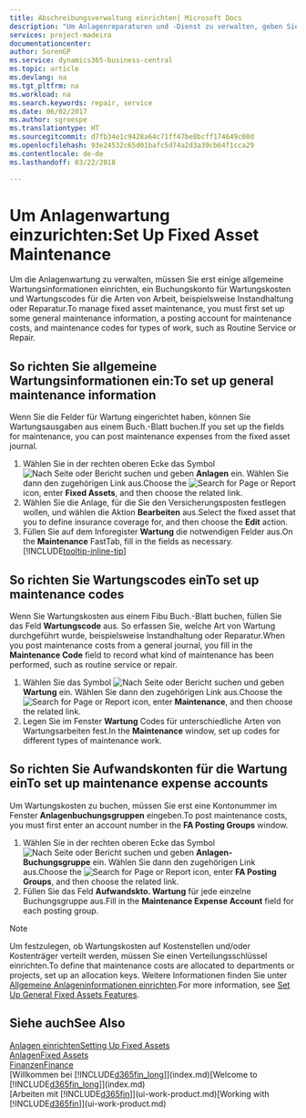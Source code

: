 ```yaml
---
title: Abschreibungsverwaltung einrichten| Microsoft Docs
description: "Um Anlagenreparaturen und -Dienst zu verwalten, geben Sie allgemeine Wartungsinformationen, Codes für die Art der Arbeit und eine Buchung für Kosten an."
services: project-madeira
documentationcenter: 
author: SorenGP
ms.service: dynamics365-business-central
ms.topic: article
ms.devlang: na
ms.tgt_pltfrm: na
ms.workload: na
ms.search.keywords: repair, service
ms.date: 06/02/2017
ms.author: sgroespe
ms.translationtype: HT
ms.sourcegitcommit: d7fb34e1c9428a64c71ff47be8bcff174649c00d
ms.openlocfilehash: 93e24532c65d01bafc5d74a2d3a39cb64f1cca29
ms.contentlocale: de-de
ms.lasthandoff: 03/22/2018

---
```

# <a name="set-up-fixed-asset-maintenance"></a><span data-ttu-id="693dd-103">Um Anlagenwartung einzurichten:</span><span class="sxs-lookup"><span data-stu-id="693dd-103">Set Up Fixed Asset Maintenance</span></span>
<span data-ttu-id="693dd-104">Um die Anlagenwartung zu verwalten, müssen Sie erst einige allgemeine Wartungsinformationen einrichten, ein Buchungskonto für Wartungskosten und Wartungscodes für die Arten von Arbeit, beispielsweise Instandhaltung oder Reparatur.</span><span class="sxs-lookup"><span data-stu-id="693dd-104">To manage fixed asset maintenance, you must first set up some general maintenance information, a posting account for maintenance costs, and maintenance codes for types of work, such as Routine Service or Repair.</span></span>

## <a name="to-set-up-general-maintenance-information"></a><span data-ttu-id="693dd-105">So richten Sie allgemeine Wartungsinformationen ein:</span><span class="sxs-lookup"><span data-stu-id="693dd-105">To set up general maintenance information</span></span>
<span data-ttu-id="693dd-106">Wenn Sie die Felder für Wartung eingerichtet haben, können Sie Wartungsausgaben aus einem Buch.-Blatt buchen.</span><span class="sxs-lookup"><span data-stu-id="693dd-106">If you set up the fields for maintenance, you can post maintenance expenses from the fixed asset journal.</span></span>

1. <span data-ttu-id="693dd-107">Wählen Sie in der rechten oberen Ecke das Symbol ![Nach Seite oder Bericht suchen](media/ui-search/search_small.png "Nach Seite oder Bericht suchen") und geben **Anlagen** ein. Wählen Sie dann den zugehörigen Link aus.</span><span class="sxs-lookup"><span data-stu-id="693dd-107">Choose the ![Search for Page or Report](media/ui-search/search_small.png "Search for Page or Report icon") icon, enter **Fixed Assets**, and then choose the related link.</span></span>
2. <span data-ttu-id="693dd-108">Wählen Sie die Anlage, für die Sie den Versicherungsposten festlegen wollen, und wählen die Aktion **Bearbeiten** aus.</span><span class="sxs-lookup"><span data-stu-id="693dd-108">Select the fixed asset that you to define insurance coverage for, and then choose the **Edit** action.</span></span>
3. <span data-ttu-id="693dd-109">Füllen Sie auf dem Inforegister **Wartung** die notwendigen Felder aus.</span><span class="sxs-lookup"><span data-stu-id="693dd-109">On the **Maintenance** FastTab, fill in the fields as necessary.</span></span> [!INCLUDE[tooltip-inline-tip](includes/tooltip-inline-tip_md.md)]

## <a name="to-set-up-maintenance-codes"></a><span data-ttu-id="693dd-110">So richten Sie Wartungscodes ein</span><span class="sxs-lookup"><span data-stu-id="693dd-110">To set up maintenance codes</span></span>
<span data-ttu-id="693dd-111">Wenn Sie Wartungskosten aus einem Fibu Buch.-Blatt buchen, füllen Sie das Feld **Wartungscode** aus. So erfassen Sie, welche Art von Wartung durchgeführt wurde, beispielsweise Instandhaltung oder Reparatur.</span><span class="sxs-lookup"><span data-stu-id="693dd-111">When you post maintenance costs from a general journal, you fill in the **Maintenance Code** field to record what kind of maintenance has been performed, such as routine service or repair.</span></span>

1. <span data-ttu-id="693dd-112">Wählen Sie das Symbol ![Nach Seite oder Bericht suchen](media/ui-search/search_small.png "Nach Seite oder Bericht suchen") und geben **Wartung** ein. Wählen Sie dann den zugehörigen Link aus.</span><span class="sxs-lookup"><span data-stu-id="693dd-112">Choose the ![Search for Page or Report](media/ui-search/search_small.png "Search for Page or Report icon") icon, enter **Maintenance**, and then choose the related link.</span></span>
2. <span data-ttu-id="693dd-113">Legen Sie im Fenster **Wartung** Codes für unterschiedliche Arten von Wartungsarbeiten fest.</span><span class="sxs-lookup"><span data-stu-id="693dd-113">In the **Maintenance** window, set up codes for different types of maintenance work.</span></span>

## <a name="to-set-up-maintenance-expense-accounts"></a><span data-ttu-id="693dd-114">So richten Sie Aufwandskonten für die Wartung ein</span><span class="sxs-lookup"><span data-stu-id="693dd-114">To set up maintenance expense accounts</span></span>
<span data-ttu-id="693dd-115">Um Wartungskosten zu buchen, müssen Sie erst eine Kontonummer im Fenster **Anlagenbuchungsgruppen** eingeben.</span><span class="sxs-lookup"><span data-stu-id="693dd-115">To post maintenance costs, you must first enter an account number in the **FA Posting Groups** window.</span></span>

1. <span data-ttu-id="693dd-116">Wählen Sie in der rechten oberen Ecke das Symbol ![Nach Seite oder Bericht suchen](media/ui-search/search_small.png "Nach Seite oder Bericht suchen") und geben **Anlagen-Buchungsgruppe** ein. Wählen Sie dann den zugehörigen Link aus.</span><span class="sxs-lookup"><span data-stu-id="693dd-116">Choose the ![Search for Page or Report](media/ui-search/search_small.png "Search for Page or Report icon") icon, enter **FA Posting Groups**, and then choose the related link.</span></span>
2. <span data-ttu-id="693dd-117">Füllen Sie das Feld **Aufwandskto. Wartung** für jede einzelne Buchungsgruppe aus.</span><span class="sxs-lookup"><span data-stu-id="693dd-117">Fill in the **Maintenance Expense Account** field for each posting group.</span></span>

> [!NOTE]  
>   <span data-ttu-id="693dd-118">Um festzulegen, ob Wartungskosten auf Kostenstellen und/oder Kostenträger verteilt werden, müssen Sie einen Verteilungsschlüssel einrichten.</span><span class="sxs-lookup"><span data-stu-id="693dd-118">To define that maintenance costs are allocated to departments or projects, set up an allocation keys.</span></span> <span data-ttu-id="693dd-119">Weitere Informationen finden Sie unter [Allgemeine Anlageninformationen einrichten](fa-how-setup-general.md).</span><span class="sxs-lookup"><span data-stu-id="693dd-119">For more information, see [Set Up General Fixed Assets Features](fa-how-setup-general.md).</span></span>

## <a name="see-also"></a><span data-ttu-id="693dd-120">Siehe auch</span><span class="sxs-lookup"><span data-stu-id="693dd-120">See Also</span></span>
[<span data-ttu-id="693dd-121">Anlagen einrichten</span><span class="sxs-lookup"><span data-stu-id="693dd-121">Setting Up Fixed Assets</span></span>](fa-setup.md)  
[<span data-ttu-id="693dd-122">Anlagen</span><span class="sxs-lookup"><span data-stu-id="693dd-122">Fixed Assets</span></span>](fa-manage.md)  
[<span data-ttu-id="693dd-123">Finanzen</span><span class="sxs-lookup"><span data-stu-id="693dd-123">Finance</span></span>](finance.md)  
<span data-ttu-id="693dd-124">[Willkommen bei [!INCLUDE[d365fin_long](includes/d365fin_long_md.md)]](index.md)</span><span class="sxs-lookup"><span data-stu-id="693dd-124">[Welcome to [!INCLUDE[d365fin_long](includes/d365fin_long_md.md)]](index.md)</span></span>  
<span data-ttu-id="693dd-125">[Arbeiten mit [!INCLUDE[d365fin](includes/d365fin_md.md)]](ui-work-product.md)</span><span class="sxs-lookup"><span data-stu-id="693dd-125">[Working with [!INCLUDE[d365fin](includes/d365fin_md.md)]](ui-work-product.md)</span></span>

